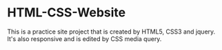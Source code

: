 # HTML-CSS-Website
This is a practice site project that is created by HTML5, CSS3 and jquery.
It's also responsive and is edited by CSS media query.
